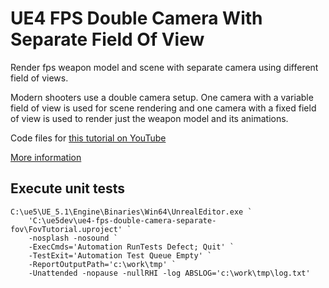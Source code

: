 # UE4 FPS Double Camera With Separate Field Of View

Render fps weapon model and scene with separate camera using different field of views.

Modern shooters use a double camera setup. One camera with a variable field of view is used for scene rendering and one camera with a fixed field of view is used to render just the weapon model and its animations.

Code files for [this tutorial on YouTube](https://youtu.be/rlnaDTkLjM0)

[More information](http://tigerpunchsportsclub.com/posts/shooting-practice/)

## Execute unit tests

```shell
C:\ue5\UE_5.1\Engine\Binaries\Win64\UnrealEditor.exe `
    'C:\ue5dev\ue4-fps-double-camera-separate-fov\FovTutorial.uproject' `
    -nosplash -nosound `
    -ExecCmds='Automation RunTests Defect; Quit' `
    -TestExit='Automation Test Queue Empty' `
    -ReportOutputPath='c:\work\tmp' `
    -Unattended -nopause -nullRHI -log ABSLOG='c:\work\tmp\log.txt'
```
